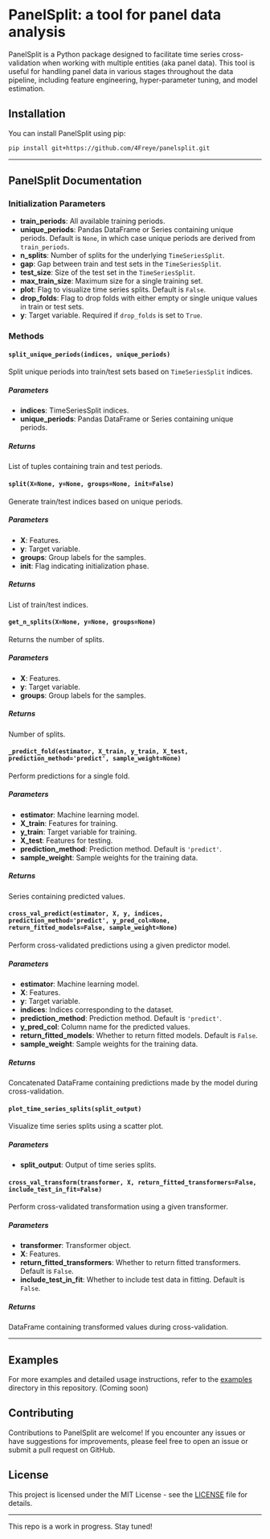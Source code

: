 # PanelSplit: a tool for panel data analysis

PanelSplit is a Python package designed to facilitate time series cross-validation when working with multiple entities (aka panel data). This tool is useful for handling panel data in various stages throughout the data pipeline, including feature engineering, hyper-parameter tuning, and model estimation.

## Installation

You can install PanelSplit using pip:

```bash
pip install git+https://github.com/4Freye/panelsplit.git
```
---

## PanelSplit Documentation

### Initialization Parameters
- **train_periods**: All available training periods.
- **unique_periods**: Pandas DataFrame or Series containing unique periods. Default is `None`, in which case unique periods are derived from `train_periods`.
- **n_splits**: Number of splits for the underlying `TimeSeriesSplit`.
- **gap**: Gap between train and test sets in the `TimeSeriesSplit`.
- **test_size**: Size of the test set in the `TimeSeriesSplit`.
- **max_train_size**: Maximum size for a single training set.
- **plot**: Flag to visualize time series splits. Default is `False`.
- **drop_folds**: Flag to drop folds with either empty or single unique values in train or test sets.
- **y**: Target variable. Required if `drop_folds` is set to `True`.

### Methods

#### `split_unique_periods(indices, unique_periods)`
Split unique periods into train/test sets based on `TimeSeriesSplit` indices.

##### Parameters
- **indices**: TimeSeriesSplit indices.
- **unique_periods**: Pandas DataFrame or Series containing unique periods.

##### Returns
List of tuples containing train and test periods.

#### `split(X=None, y=None, groups=None, init=False)`
Generate train/test indices based on unique periods.

##### Parameters
- **X**: Features.
- **y**: Target variable.
- **groups**: Group labels for the samples.
- **init**: Flag indicating initialization phase.

##### Returns
List of train/test indices.

#### `get_n_splits(X=None, y=None, groups=None)`
Returns the number of splits.

##### Parameters
- **X**: Features.
- **y**: Target variable.
- **groups**: Group labels for the samples.

##### Returns
Number of splits.

#### `_predict_fold(estimator, X_train, y_train, X_test, prediction_method='predict', sample_weight=None)`
Perform predictions for a single fold.

##### Parameters
- **estimator**: Machine learning model.
- **X_train**: Features for training.
- **y_train**: Target variable for training.
- **X_test**: Features for testing.
- **prediction_method**: Prediction method. Default is `'predict'`.
- **sample_weight**: Sample weights for the training data.

##### Returns
Series containing predicted values.

#### `cross_val_predict(estimator, X, y, indices, prediction_method='predict', y_pred_col=None, return_fitted_models=False, sample_weight=None)`
Perform cross-validated predictions using a given predictor model.

##### Parameters
- **estimator**: Machine learning model.
- **X**: Features.
- **y**: Target variable.
- **indices**: Indices corresponding to the dataset.
- **prediction_method**: Prediction method. Default is `'predict'`.
- **y_pred_col**: Column name for the predicted values.
- **return_fitted_models**: Whether to return fitted models. Default is `False`.
- **sample_weight**: Sample weights for the training data.

##### Returns
Concatenated DataFrame containing predictions made by the model during cross-validation.

#### `plot_time_series_splits(split_output)`
Visualize time series splits using a scatter plot.

##### Parameters
- **split_output**: Output of time series splits.

#### `cross_val_transform(transformer, X, return_fitted_transformers=False, include_test_in_fit=False)`
Perform cross-validated transformation using a given transformer.

##### Parameters
- **transformer**: Transformer object.
- **X**: Features.
- **return_fitted_transformers**: Whether to return fitted transformers. Default is `False`.
- **include_test_in_fit**: Whether to include test data in fitting. Default is `False`.

##### Returns
DataFrame containing transformed values during cross-validation.

---

## Examples

For more examples and detailed usage instructions, refer to the [examples](examples) directory in this repository. (Coming soon)

## Contributing

Contributions to PanelSplit are welcome! If you encounter any issues or have suggestions for improvements, please feel free to open an issue or submit a pull request on GitHub.

## License

This project is licensed under the MIT License - see the [LICENSE](LICENSE) file for details.

---

This repo is a work in progress. Stay tuned!
